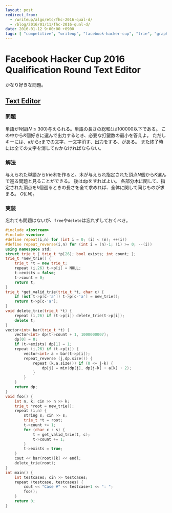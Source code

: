 ```yaml
---
layout: post
redirect_from:
  - /writeup/algo/etc/fhc-2016-qual-d/
  - /blog/2016/01/11/fhc-2016-qual-d/
date: 2016-01-12 9:00:00 +0900
tags: [ "competitive", "writeup", "facebook-hacker-cup", "trie", "graph", "dp" ]
---
```


# Facebook Hacker Cup 2016 Qualification Round Text Editor

かなり好きな問題。

## [Text Editor](https://www.facebook.com/hackercup/problem/1525154397757404/)

### 問題

単語が$N$個($N \le 300$)与えられる。単語の長さの総和$L$は$100000$以下である。
この中から$K$個好きに選んで出力するとき、必要な打鍵数の最小を答えよ。
ただしキーには、`a`から`z`までの文字、一文字消す、出力をする、がある。
また終了時には全ての文字を消しておかなければならない。

### 解法

与えられた単語からtrie木を作ると、木が与えられ指定された頂点$N$個から$K$選んで巡る問題と見ることができる。
後はdpをすればよい。
各部分木に関して、指定された頂点を$k$個巡るときの長さを全て求めれば、全体に関して同じものが求まる。
$O(LN)$。

### 実装

忘れても問題はないが、`free`や`delete`は忘れずしておくべき。

``` c++
#include <iostream>
#include <vector>
#define repeat(i,n) for (int i = 0; (i) < (n); ++(i))
#define repeat_reverse(i,n) for (int i = (n)-1; (i) >= 0; --(i))
using namespace std;
struct trie_t { trie_t *p[26]; bool exists; int count; };
trie_t *new_trie() {
    trie_t *t = new trie_t;
    repeat (i,26) t->p[i] = NULL;
    t->exists = false;
    t->count = 0;
    return t;
}
trie_t *get_valid_trie(trie_t *t, char c) {
    if (not t->p[c-'a']) t->p[c-'a'] = new_trie();
    return t->p[c-'a'];
}
void delete_trie(trie_t *t) {
    repeat (i,26) if (t->p[i]) delete_trie(t->p[i]);
    delete t;
}
vector<int> bar(trie_t *t) {
    vector<int> dp(t->count + 1, 1000000007);
    dp[0] = 0;
    if (t->exists) dp[1] = 1;
    repeat (i,26) if (t->p[i]) {
        vector<int> a = bar(t->p[i]);
        repeat_reverse (j,dp.size()) {
            repeat (k,a.size()) if (0 <= j-k) {
                dp[j] = min(dp[j], dp[j-k] + a[k] + 2);
            }
        }
    }
    return dp;
}
void foo() {
    int n, k; cin >> n >> k;
    trie_t *root = new_trie();
    repeat (i,n) {
        string s; cin >> s;
        trie_t *t = root;
        t->count += 1;
        for (char c : s) {
            t = get_valid_trie(t, c);
            t->count += 1;
        }
        t->exists = true;
    }
    cout << bar(root)[k] << endl;
    delete_trie(root);
}
int main() {
    int testcases; cin >> testcases;
    repeat (testcase, testcases) {
        cout << "Case #" << testcase+1 << ": ";
        foo();
    }
    return 0;
}
```
